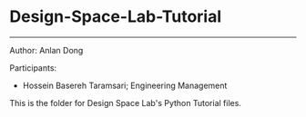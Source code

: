 # Design-Space-Lab-Tutorial
--- 
Author: Anlan Dong

Participants: 

- Hossein Basereh Taramsari; Engineering Management

This is the folder for Design Space Lab's Python Tutorial files. 

